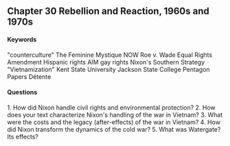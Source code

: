 ## Chapter 30 Rebellion and Reaction, 1960s and 1970s

#### Keywords
"counterculture"
The Feminine Mystique
NOW
Roe v. Wade
Equal Rights Amendment
Hispanic rights
AIM
gay rights
Nixon's Southern Strategy
"Vietnamization"
Kent State University
Jackson State College
Pentagon Papers
Détente

#### Questions
1\.	How did Nixon handle civil rights and environmental protection?
2\.	How does your text characterize Nixon's handling of the war in Vietnam?
3\. What were the costs and the legacy (after-effects) of the war in Vietnam?
4\.	How did Nixon transform the dynamics of the cold war?
5\.	What was Watergate? Its effects?

